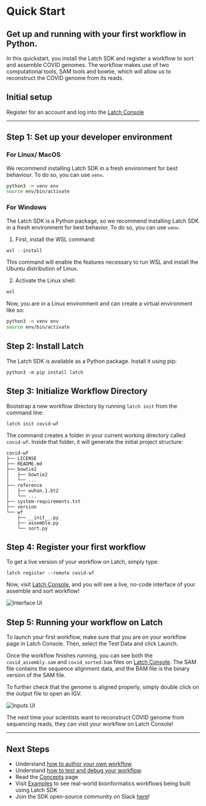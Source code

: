 # Quick Start

## Get up and running with your first workflow in Python.

In this quickstart, you install the Latch SDK and register a workflow to sort and assemble COVID genomes. The workflow makes use of two computational tools, SAM tools and bowtie, which will allow us to reconstruct the COVID genome from its reads.

## Initial setup

Register for an account and log into the
[Latch Console](https://console.ligma.ai)

---

## Step 1: Set up your developer environment

### For Linux/ MacOS

We recommend installing Latch SDK in a fresh environment for best behaviour. To do so, you can use `venv`.

```bash
python3 -m venv env
source env/bin/activate
```

### For Windows

The Latch SDK is a Python package, so we recommend installing Latch SDK in a fresh environment for best behavior. To do so, you can use `venv`.

1. First, install the WSL command:

```Powershell
wsl --install
```

This command will enable the features necessary to run WSL and install the Ubuntu distribution of Linux.

2. Activate the Linux shell:

```Powershell
wsl
```

Now, you are in a Linux environment and can create a virtual environment like so:

```bash
python3 -m venv env
source env/bin/activate
```

## Step 2: Install Latch

The Latch SDK is available as a Python package. Install it using pip:

```
python3 -m pip install latch
```

## Step 3: Initialize Workflow Directory

Bootstrap a new workflow directory by running `latch init` from the command line:

```
latch init covid-wf
```

The command creates a folder in your current working directory called `covid-wf`. Inside that folder, it will generate the initial project structure:

```
covid-wf
├── LICENSE
├── README.md
├── bowtie2
│   ├── bowtie2
│   └── ...
├── reference
│   ├── wuhan.1.bt2
│   └── ...
├── system-requirements.txt
├── version
└── wf
    ├── __init__.py
    ├── assemble.py
    └── sort.py
```

## Step 4: Register your first workflow

To get a live version of your workflow on Latch, simply type:

```
latch register --remote covid-wf
```

Now, visit [Latch Console](https://console.ligma.ai/workflows), and you will see a live, no-code interface of your assemble and sort workflow!

![Interface UI](../assets/interface.png)

## Step 5: Running your workflow on Latch

To launch your first workflow, make sure that you are on your workflow page in Latch Console. Then, select the Test Data and click Launch.

Once the workflow finishes running, you can see both the `covid_assembly.sam` and `covid_sorted.bam` files on [Latch Console](https://console.ligma.ai/data). The SAM file contains the sequence alignment data, and the BAM file is the binary version of the SAM file.

To further check that the genome is aligned properly, simply double click on the output file to open an IGV.

![Inputs UI](../assets/igv.png)

The next time your scientists want to reconstruct COVID genome from sequencing reads, they can visit your workflow on Latch Console!

---

## Next Steps

- Understand [how to author your own workflow](../getting_started/authoring_your_workflow.md).
- Understand [how to test and debug your workflow](../basics/local_development.md).
- Read the [Concepts](../basics/what_is_a_workflow.md) page
- Visit [Examples](../examples/workflows_examples.md) to see real-world bioinformatics workflows being built using Latch SDK
- Join the SDK open-source community on Slack [here](https://forms.gle/sCjr8tdjzx5HjVW27)!
